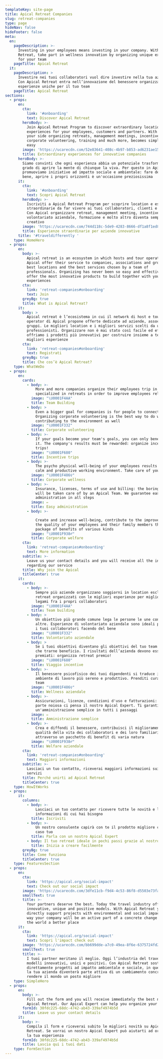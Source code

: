```yaml
---
templateKey: site-page
title: Apical Retreat Companies
slug: retreat-companies
type: page
hideNav: false
hideFooter: false
meta:
  en:
    pageDescription: >-
      Investing in your employees means investing in your company. With Apical
      Retreat, take part in wellness innovation by organizing unique experiences
      for your team
    pageTitle: Apical Retreat
  it:
    pageDescription: >
      Investire nei tuoi collaboratori vuol dire investire nella tua azienda.
      Con Apical Retreat entra nell’innovazione del benessere organizzando
      esperienze uniche per il tuo team
    pageTitle: Apical Retreat
sections:
  - props:
      en:
        cta:
          link: '#onboarding'
          text: Discover Apical Retreat
        heroBody: >-
          Join Apical Retreat Program to discover extraordinary locations and
          experiences for your employees, customers and partners. With Apical on
          your side organizing retreats, management meetings, incentives,
          corporate volunteering, training and much more, becomes simple and
          easy
        image: 'https://ucarecdn.com/52e83641-408c-4b97-b853-ad6231ae1504/'
        title: Extraordinary experiences for innovative companies
      heroBody: >-
        Siamo convinti che ogni esperienza abbia un potenziale trasformativo in
        grado di aprire la mente di chiunque la viva. Per questo in Apical
        promuoviamo iniziative ad impatto sociale e ambientale: fare del bene fa
        bene, aprire i propri orizzonti è un'occasione preziosissima
      it:
        cta:
          link: '#onboarding'
          text: Scopri Apical Retreat
        heroBody: >-
          Iscriviti a Apical Retreat Program per scoprire location e esperienze
          straordinarie da far vivere ai tuoi collaboratori, clienti e partners.
          Con Apical organizzare retreat, management meeting, incentive,
          volontariato aziendale, formazione e molto altro diventa semplice e
          creativo
        image: 'https://ucarecdn.com/744d118c-5de9-4283-8666-df1a8f1ed8d8/'
        title: Esperienze straordinarie per aziende innovative
      title: '#traveldifferently '
    type: HomeHero
  - props:
      en:
        body: >-
          Apical retreat is an ecosystem in which hosts and tour operators of
          Apical offer their service to companies, associations and groups. The
          best locations and the best services chosen by a team of
          professionals. Organizing has never been so easy and effective: we
          offer the most innovative products to build together with you the best
          experiences
        cta:
          link: 'retreat-companies#onboarding'
          text: Join
        greyBg: true
        title: What is Apical Retreat?
      it:
        body: >
          Apical retreat è l’ecosistema in cui il network di host e tour
          operator di Apical propone offerte dedicate ad aziende, associazioni e
          gruppi. Le migliori location e i migliori servizi scelti da un team di
          professionisti. Organizzare non è mai stato così facile ed efficace:
          offriamo i prodotti più innovativi per costruire insieme a te le
          migliori esperienze
        cta:
          link: 'retreat-companies#onboarding'
          text: Registrati
        greyBg: true
        title: Che cos’è Apical Retreat?
    type: WhatWeDo
  - props:
      en:
        cards:
          - body: >-
              More and more companies organize their employees trip in locations
              specialized in retreats in order to improve employees relationship
            image: "\U0001F4AA"
            title: Team Building
          - body: >
              Even a bigger goal for companies is for people to connect.
              Organizing corporate volunteering is the best way to do while
              contributing to the environment as well
            image: "\U0001F332"
            title: Corporate volunteering
          - body: >-
              If your goals become your team's goals, you can only benefit from
              it. The company's results must be rewarded: organize incentive
              trips!
            image: "\U0001F680"
            title: Incentive trips
          - body: >-
              The psycho physical well-being of your employees results in a more
              calm and productive working environment. Take care of your team
            image: "\U0001F486‍♀️"
            title: Corporate wellness
          - body: >-
              Insurance, licenses, terms of use and billing: the boring part
              will be taken care of by an Apical Team. We guarantee easy
              administration in all steps
            image: ✏
            title: Easy administration
          - body: >-

              Create and increase well-being, contribute to the improvement of
              the quality of your employees and their family members through a
              package of benefits of various kinds
            image: "\U0001F938‍♂️"
            title: Corporate welfare
        cta:
          link: 'retreat-companies#onboarding'
          text: More information
        subtitle: >-
          Leave us your contact details and you will receive all the information
          regarding our service
        title: Why join the Apical
        titleCenter: true
      it:
        cards:
          - body: >-
              Sempre più aziende organizzano soggiorni in location esclusive in
              retreat organizzati con le migliori esperienze per migliorare i
              legami fra i propri collaboratori
            image: "\U0001F4AA"
            title: Team building
          - body: >
              Un obiettivo più grande comune lega le persone le une con le
              altre. Esperienze di volontariato aziendale sono ideali per unire
              i tuoi collaboratori facendo del bene
            image: "\U0001F332"
            title: Volontariato aziendale
          - body: >
              Se i tuoi obiettivi diventano gli obiettivi del tuo team non puoi
              che trarne beneficio. I risultati dell’azienda devono essere
              premiati: organizza retreat premio! 
            image: "\U0001F680"
            title: Viaggio incentive
          - body: >-
              Il benessere psicofisico dei tuoi dipendenti si traduce in un
              ambiente di lavoro più sereno e produttivo. Prenditi cura del tuo
              team
            image: "\U0001F486‍♀️"
            title: Wellness aziendale
          - body: >-
              Assicurazioni, licenze, condizioni d'uso e fatturazioni: alla
              parte noiosa ci pensa il nostro Apical Expert. Ti garantiamo
              un'amministrazione semplice in tutti i passaggi
            image: ✏
            title: Amministrazione semplice
          - body: >-
              Crea e diffondi il benessere, contribuisci il miglioramento della
              qualità della vita dei collaboratori e dei loro familiari
              attraverso un pacchetto di benefit di varia natura
            image: "\U0001F938‍♂️"
            title: Welfare aziendale
        cta:
          link: 'retreat-companies#onboarding'
          text: Maggiori informazioni
        subtitle: >-
          Lasciaci un tuo contatto, riceverai maggiori informazioni sui nostri
          servizi
        title: Perché unirti ad Apical Retreat
        titleCenter: true
    type: HowItWorks
  - props:
      it:
        columns:
          - body: >-
              Lasciaci un tuo contatto per ricevere tutte le novità e le
              informazioni di cui hai bisogno
            title: Iscriviti
          - body: >-
              Un nostro consulente capirà con te il prodotto migliore che fa al
              caso tuo
            title: Parla con un nostro Apical Expert
          - body: Il tuo retreat ideale in pochi passi grazie al nostro supporto
            title: Inizia a creare facilmente
        greyBg: true
        title: Come funziona
        titleCenter: true
    type: FeaturesSection
  - props:
      en:
        cta:
          link: 'https://apical.org/social-impact'
          text: Check out our social impact
        image: 'https://ucarecdn.com/3dfe11cb-f9d4-4c53-86f8-d5503e73faf6/'
        smallText: true
        title: >-
          Your partners deserve the best. Today the travel industry offers
          innovative, unique and positive models. With Apical Retreat you
          directly support projects with environmental and social impact, this
          way your company will be an active part of a concrete change to make
          the world a better place
      it:
        cta:
          link: 'https://apical.org/social-impact'
          text: Scopri l'impact check out
        image: 'https://ucarecdn.com/bb699dde-a7c0-49ea-8f6e-6375724fd229/'
        smallText: true
        title: >-
          I tuoi partner meritano il meglio. Oggi l’industria del travel offre
          modelli innovativi, unici e positivi. Con Apical Retreat sostieni
          direttamente progetti ad impatto ambientale e sociale, in questo modo
          la tua azienda diventerà parte attiva di un cambiamento concreto per
          rendere il mondo un posto migliore
    type: SimpleHero
  - props:
      en:
        body: >-
          Fill out the form and you will receive immediately the best news on
          Apical Retreat. Our Apical Expert can help you organize your retreat
        formId: 30fdc225-68dc-4742-ab43-339af4974b5d
        title: Leave us your contact details
      it:
        body: >-
          Compila il form e riceverai subito le migliori novità su Apical
          Retreat. Se vorrai un nostro Apical Expert può aiutarti ad organizzare
          la tua esperienza
        formId: 30fdc225-68dc-4742-ab43-339af4974b5d
        title: Lascia qui i tuoi dati
    type: FormSection
---
```


